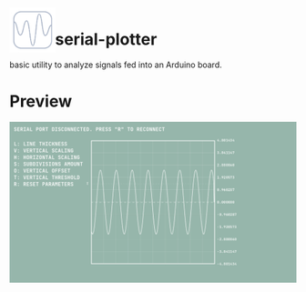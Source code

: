 <img align="left" src="https://github.com/hunsrus/serial-plotter/blob/main/serial-plotter.png" width="80px">

# serial-plotter
basic utility to analyze signals fed into an Arduino board.

# Preview
<img align="left" src="https://github.com/hunsrus/serial-plotter/blob/main/capture.png">
